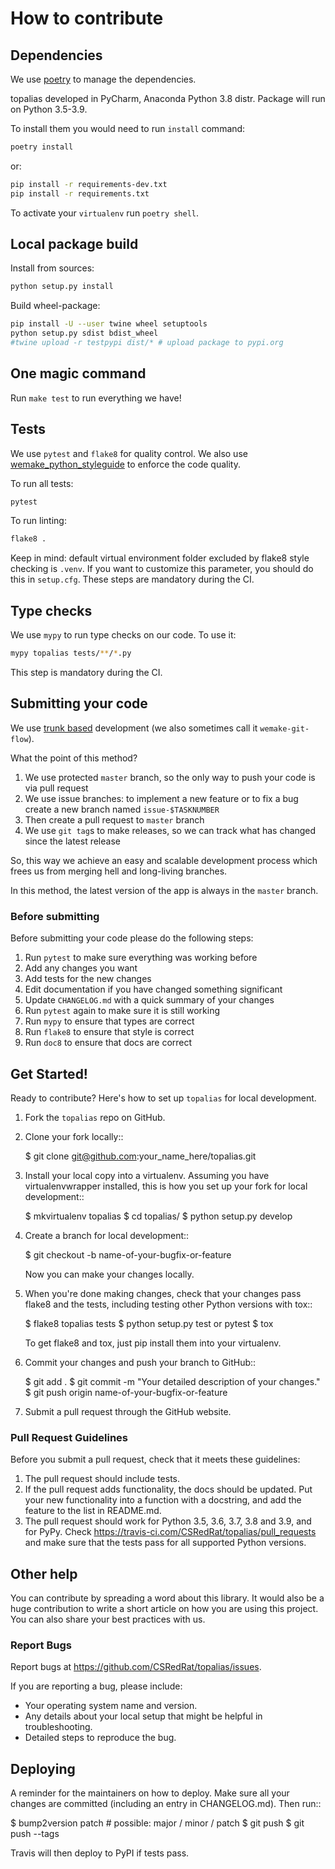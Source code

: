 # How to contribute


## Dependencies

We use [poetry](https://github.com/python-poetry/poetry) to manage the dependencies.

topalias developed in PyCharm, Anaconda Python 3.8 distr. Package will run on Python 3.5-3.9.

To install them you would need to run `install` command:

```bash
poetry install
```

or:
```bash
pip install -r requirements-dev.txt
pip install -r requirements.txt
```

To activate your `virtualenv` run `poetry shell`.


## Local package build

Install from sources:

```bash
python setup.py install
```

Build wheel-package:

```bash
pip install -U --user twine wheel setuptools
python setup.py sdist bdist_wheel
#twine upload -r testpypi dist/* # upload package to pypi.org
```

## One magic command

Run `make test` to run everything we have!


## Tests

We use `pytest` and `flake8` for quality control.
We also use [wemake_python_styleguide](https://github.com/wemake-services/wemake-python-styleguide) to enforce the code quality.

To run all tests:

```bash
pytest
```

To run linting:

```bash
flake8 .
```
Keep in mind: default virtual environment folder excluded by flake8 style checking is `.venv`.
If you want to customize this parameter, you should do this in `setup.cfg`.
These steps are mandatory during the CI.


## Type checks

We use `mypy` to run type checks on our code.
To use it:

```bash
mypy topalias tests/**/*.py
```

This step is mandatory during the CI.


## Submitting your code

We use [trunk based](https://trunkbaseddevelopment.com/)
development (we also sometimes call it `wemake-git-flow`).

What the point of this method?

1. We use protected `master` branch,
   so the only way to push your code is via pull request
2. We use issue branches: to implement a new feature or to fix a bug
   create a new branch named `issue-$TASKNUMBER`
3. Then create a pull request to `master` branch
4. We use `git tag`s to make releases, so we can track what has changed
   since the latest release

So, this way we achieve an easy and scalable development process
which frees us from merging hell and long-living branches.

In this method, the latest version of the app is always in the `master` branch.

### Before submitting

Before submitting your code please do the following steps:

1. Run `pytest` to make sure everything was working before
2. Add any changes you want
3. Add tests for the new changes
4. Edit documentation if you have changed something significant
5. Update `CHANGELOG.md` with a quick summary of your changes
6. Run `pytest` again to make sure it is still working
7. Run `mypy` to ensure that types are correct
8. Run `flake8` to ensure that style is correct
9. Run `doc8` to ensure that docs are correct

## Get Started!

Ready to contribute? Here's how to set up `topalias` for local development.

1. Fork the `topalias` repo on GitHub.
2. Clone your fork locally::

    $ git clone git@github.com:your_name_here/topalias.git

3. Install your local copy into a virtualenv. Assuming you have virtualenvwrapper installed, this is how you set up your fork for local development::

    $ mkvirtualenv topalias
    $ cd topalias/
    $ python setup.py develop

4. Create a branch for local development::

    $ git checkout -b name-of-your-bugfix-or-feature

   Now you can make your changes locally.

5. When you're done making changes, check that your changes pass flake8 and the
   tests, including testing other Python versions with tox::

    $ flake8 topalias tests
    $ python setup.py test or pytest
    $ tox

   To get flake8 and tox, just pip install them into your virtualenv.

6. Commit your changes and push your branch to GitHub::

    $ git add .
    $ git commit -m "Your detailed description of your changes."
    $ git push origin name-of-your-bugfix-or-feature

7. Submit a pull request through the GitHub website.

### Pull Request Guidelines

Before you submit a pull request, check that it meets these guidelines:

1. The pull request should include tests.
2. If the pull request adds functionality, the docs should be updated. Put
   your new functionality into a function with a docstring, and add the
   feature to the list in README.md.
3. The pull request should work for Python 3.5, 3.6, 3.7, 3.8 and 3.9, and for PyPy. Check
   https://travis-ci.com/CSRedRat/topalias/pull_requests
   and make sure that the tests pass for all supported Python versions.

## Other help

You can contribute by spreading a word about this library.
It would also be a huge contribution to write
a short article on how you are using this project.
You can also share your best practices with us.

### Report Bugs

Report bugs at https://github.com/CSRedRat/topalias/issues.

If you are reporting a bug, please include:

* Your operating system name and version.
* Any details about your local setup that might be helpful in troubleshooting.
* Detailed steps to reproduce the bug.

## Deploying

A reminder for the maintainers on how to deploy.
Make sure all your changes are committed (including an entry in CHANGELOG.md).
Then run::

$ bump2version patch # possible: major / minor / patch
$ git push
$ git push --tags

Travis will then deploy to PyPI if tests pass.
